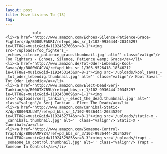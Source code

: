 ```yaml
---
layout: post
title: Maze Listens To (13)
tag: 
---
```



                <ul>
    <li><a href="http://www.amazon.com/Echoes-Silence-Patience-Grace-Fighters/dp/B000UFAURI/ref=pd_bbs_sr_1/102-9936444-2034529?ie=UTF8&s=music&qid=1192452760&sr=8-1"><img src='/uploads/foo_fighters_-_echoes_silence_patience_grace.thumbnail.jpg' alt='' class="valign"/> Foo Fighters - Echoes, Silence, Patience &amp; Grace</a></li>
    <li><a href="http://www.amazon.de/Tot-Oder-Lebendig-Kool-Savas/dp/B000WC4CV4/ref=pd_bbs_sr_1/303-9526418-1854621?ie=UTF8&s=music&qid=1192453143&sr=8-1"><img src='/uploads/kool_savas_-_tot_oder_lebendig.thumbnail.jpg' alt='' class="valign"/> Kool Savas - Tot Oder Lebendig</a></li>
    <li><a href="http://www.amazon.com/Elect-Dead-Serj-Tankian/dp/B000TX7B5U/ref=pd_bbs_sr_1/102-9936444-2034529?ie=UTF8&s=music&qid=1192453069&sr=1-1"><img src='/uploads/serj_tankian_-_elect_the_dead.thumbnail.jpg' alt='' class="valign"/> Serj Tankian - Elect The Dead</a></li>
    <li><a href="http://www.amazon.com/Cannibal-Static-X/dp/B000NJLLWY/ref=pd_bbs_sr_1/102-9936444-2034529?ie=UTF8&s=music&qid=1192452774&sr=8-1"><img src='/uploads/static-x_-_cannibal1.thumbnail.jpg' alt='' class="valign"/> Static-X - Cannibal</a></li>
    <li><a href="http://www.amazon.com/Someone-Control-Trapt/dp/B000AMPYZ4/ref=pd_bbs_sr_3/102-9936444-2034529?ie=UTF8&s=music&qid=1192452985&sr=8-3"><img src='/uploads/trapt_-_someone_in_control.thumbnail.jpg' alt='' class="valign"/> Trapt - Someone In Control</a></li>
</ul>
            

